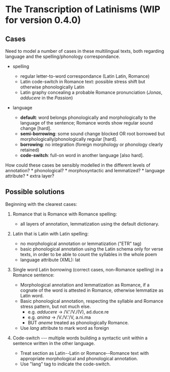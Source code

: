 The Transcription of Latinisms (WIP for version 0.4.0)
======================================================

Cases
-----

Need to model a number of cases in these multilingual texts, both regarding
language and the spelling/phonology correspondance.

* spelling
	* regular letter-to-word correspondance (Latin Latin, Romance)
	* Latin code-switch in Romance text: possible stress shift but otherwise
	phonologically Latin
	* Latin graphy concealing a probable Romance pronunciation (_Jonas_,
	_adducere_ in the _Passion_)
	
* language
	* __default__: word belongs phonologically and morphologically to the
	language of the sentence; Romance words show regular sound change [hard].
	* __semi-borrowing__: some sound change blocked OR root borrowed but
		morphologically/phonologically regular [hard].
	* __borrowing__: no integration (foreign morphology or phonology clearly
		retained)
	* __code-switch__: full-on word in another language [also hard].
	
How could these cases be sensibly modelled in the different levels of annotation?
	* phonological?
	* morphosyntactic and lemmatized?
	* language attribute?
	* extra layer?
	
Possible solutions
------------------

Beginning with the clearest cases:
1. Romance that is Romance with Romance spelling:
	* all layers of annotation, lemmatization using the default dictionary.
	
1. Latin that is Latin with Latin spelling:
	* no morphological annotation or lemmatization ("ETR" tag)
	* basic phonological annotation using the Latin schema only for verse texts,
	in order to be able to count the syllables in the whole poem
	* language attribute (XML): lat
	
1. Single word Latin borrowing (correct cases, non-Romance spelling) in a
	Romance sentence:
	* Morphological annotation and lemmatization as Romance, if a cognate
		of the word is attested in Romance, otherwise lemmatize as Latin word.
	* Basic phonological annotation, respecting the syllable and 
		Romance stress pattern, but not much else.
		* e.g. _adducere_ -> /V\.'/V\./(V)\, ad.duce.re
		* e.g. _anima_ -> /V\./V\.'/V\, a.ni.ma
		* BUT _aneme_ treated as phonologically Romance.
	* Use _lang_ attribute to mark word as foreign
	
1. Code-switch --- multiple words building a syntactic unit within a
	sentence written in the other language.
	* Treat section as Latin--Latin or Romance--Romance text with appropriate
		morphological and phonological annotation.
	* Use "lang" tag to indicate the code-switch. 